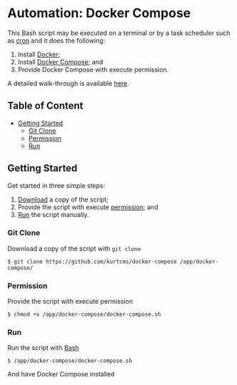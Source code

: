 # Automation: Docker Compose

This Bash script may be executed on a terminal or by a task scheduler such as [cron](https://linux.die.net/man/8/cron) and it does the following:

1. Install [Docker](https://docs.docker.com/engine/install/);
2. Install [Docker Compose](https://docs.docker.com/compose/install/); and
3. Provide Docker Compose with execute permission.

A detailed walk-through is available [here](https://kurtcms.org/automation-docker-compose/).

## Table of Content

- [Getting Started](#getting-started)
  - [Git Clone](#git-clone)
  - [Permission](#permission)
  - [Run](#run)

## Getting Started

Get started in three simple steps:

1. [Download](#git-clone) a copy of the script;
2. Provide the script with execute [permission](#permission); and
3. [Run](#run) the script manually.

### Git Clone

Download a copy of the script with `git clone`

```shell
$ git clone https://github.com/kurtcms/docker-compose /app/docker-compose/
```

### Permission

Provide the script with execute permission

```shell
$ chmod +x /app/docker-compose/docker-compose.sh
```

### Run

Run the script with [Bash](https://github.com/gitGNU/gnu_bash)

```shell
$ /app/docker-compose/docker-compose.sh
```

And have Docker Compose installed